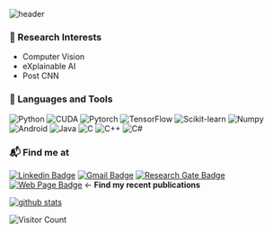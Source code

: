![header](https://capsule-render.vercel.app/api?type=waving&color=auto&height=400&section=header&text=Sangwon%20Kim👋&fontSize=80&fontAlignY=38&desc=CV/ML%20Researcher&descAlignY=60&descAlign=50)

### 🔭 Research Interests
- Computer Vision
- eXplainable AI
- Post CNN

### 🚀 Languages and Tools
<p>
<img alt="Python" src ="https://img.shields.io/badge/Python-3776AB.svg?&style=flat-square&logo=Python&logoColor=white"/>
<img alt="CUDA" src ="https://img.shields.io/badge/CUDA-76B900.svg?&style=flat-square&logo=nvidia&logoColor=white"/>
<img alt="Pytorch" src ="https://img.shields.io/badge/PyTorch-EE4C2C.svg?&style=flat-square&logo=PyTorch&logoColor=white"/>
<img alt="TensorFlow" src ="https://img.shields.io/badge/TensorFlow-FF6F00.svg?&style=flat-square&logo=TensorFlow&logoColor=white"/>
<img alt="Scikit-learn" src ="https://img.shields.io/badge/Scikit--learn-F7931E.svg?&style=flat-square&logo=Scikit-learn&logoColor=white"/>
<img alt="Numpy" src ="https://img.shields.io/badge/Numpy-013243.svg?&style=flat-square&logo=Numpy&logoColor=white"/>
<img alt="Android" src ="https://img.shields.io/badge/Android-3DDC84.svg?&style=flat-square&logo=Android&logoColor=white"/>
<img alt="Java" src ="https://img.shields.io/badge/JAVA-F80000.svg?&style=flat-square&logo=Oracle&logoColor=white"/>
<img alt="C" src ="https://img.shields.io/badge/C--lang-A8B9CC.svg?&style=flat-square&logo=C&logoColor=white"/>
<img alt="C++" src ="https://img.shields.io/badge/C++-00599C.svg?&style=flat-square&logo=c%2B%2B&logoColor=white"/>
<img alt="C#" src ="https://img.shields.io/badge/C Sharp-239120.svg?&style=flat-square&logo=csharp&logoColor=white"/>
</P>


### 📬 Find me at

[![Linkedin Badge](https://img.shields.io/badge/-LinkedIn-blue?style=flat-square&logo=Linkedin&logoColor=white&link=https://www.linkedin.com/in/sangwon-kim-539a00196/)](https://www.linkedin.com/in/sangwon-kim-539a00196/)
[![Gmail Badge](https://img.shields.io/badge/-Gmail-d14836?style=flat-square&logo=Gmail&logoColor=white&link=mailto:eddiesangwonkim@gmail.com)](mailto:eddiesangwonkim@gmail.com)
[![Research Gate Badge](https://img.shields.io/badge/-LinkedIn-00CCBB.svg?style=flat-square&logo=ResearchGate&logoColor=white&link=https://www.researchgate.net/profile/Sangwon-Kim/)](https://www.researchgate.net/profile/Sangwon-Kim/)
[![Web Page Badge](http://img.shields.io/badge/-Web%20Page-black?style=flat-square&logo=github&link=https://jumpsnack.github.io/)](https://jumpsnack.github.io/) &larr; **Find my recent publications**

[![github stats](https://github-readme-stats.vercel.app/api?username=jumpsnack&show_icons=true&hide_border=False&count_private=true&show_icons=true&theme=radical)](https://github-readme-stats.vercel.app/api?username=jumpsnack&show_icons=true&hide_border=False&theme=radical)





![Visitor Count](https://profile-counter.glitch.me/jumpsnack/count.svg)



<!--
**jumpsnack/jumpsnack** is a ✨ _special_ ✨ repository because its `README.md` (this file) appears on your GitHub profile.

Here are some ideas to get you started:

- 🔭 I’m currently working on ...
- 🌱 I’m currently learning ...
- 👯 I’m looking to collaborate on ...
- 🤔 I’m looking for help with ...
- 💬 Ask me about ...
- 📫 How to reach me: ...
- 😄 Pronouns: ...
- ⚡ Fun fact: ...
-->
